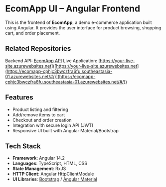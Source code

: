 # EcomApp UI – Angular Frontend

This is the frontend of **EcomApp**, a demo e-commerce application built using Angular. It provides the user interface for product browsing, shopping cart, and order placement.


## Related Repositories

Backend API: [EcomApp API](https://github.com/Nikhila87/EcomApp)
  Live Application: [https://your-live-site.azurewebsites.net]([https://your-live-site.azurewebsites.net](https://ecomapp-cphjc3bwczfra6fu.southeastasia-01.azurewebsites.net/#/)](https://ecomapp-cphjc3bwczfra6fu.southeastasia-01.azurewebsites.net/#/))



## Features

- Product listing and filtering
- Add/remove items to cart
- Checkout and order creation
- Integration with secure login API (JWT)
- Responsive UI built with Angular Material/Bootstrap


## Tech Stack

- **Framework**: Angular 14.2
- **Languages**: TypeScript, HTML, CSS
- **State Management**: RxJS
- **HTTP Client**: Angular HttpClientModule
- **UI Libraries**: [Bootstrap](https://getbootstrap.com/) / [Angular Material](https://material.angular.io/)
